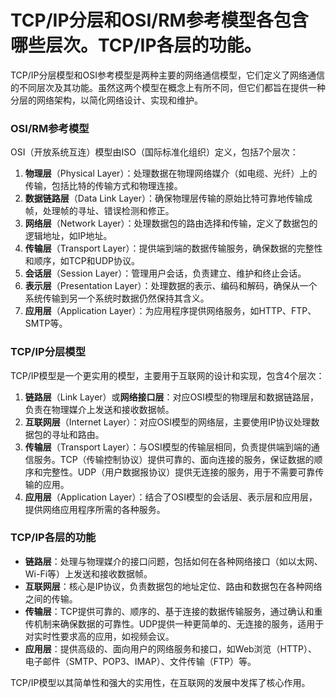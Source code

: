 # TCP/IP分层和OSI/RM参考模型各包含哪些层次。TCP/IP各层的功能。
TCP/IP分层模型和OSI参考模型是两种主要的网络通信模型，它们定义了网络通信的不同层次及其功能。虽然这两个模型在概念上有所不同，但它们都旨在提供一种分层的网络架构，以简化网络设计、实现和维护。

### OSI/RM参考模型

OSI（开放系统互连）模型由ISO（国际标准化组织）定义，包括7个层次：

1. **物理层**（Physical Layer）：处理数据在物理网络媒介（如电缆、光纤）上的传输，包括比特的传输方式和物理连接。
2. **数据链路层**（Data Link Layer）：确保物理层传输的原始比特可靠地传输成帧，处理帧的寻址、错误检测和修正。
3. **网络层**（Network Layer）：处理数据包的路由选择和传输，定义了数据包的逻辑地址，如IP地址。
4. **传输层**（Transport Layer）：提供端到端的数据传输服务，确保数据的完整性和顺序，如TCP和UDP协议。
5. **会话层**（Session Layer）：管理用户会话，负责建立、维护和终止会话。
6. **表示层**（Presentation Layer）：处理数据的表示、编码和解码，确保从一个系统传输到另一个系统时数据仍然保持其含义。
7. **应用层**（Application Layer）：为应用程序提供网络服务，如HTTP、FTP、SMTP等。

### TCP/IP分层模型

TCP/IP模型是一个更实用的模型，主要用于互联网的设计和实现，包含4个层次：

1. **链路层**（Link Layer）或**网络接口层**：对应OSI模型的物理层和数据链路层，负责在物理媒介上发送和接收数据帧。
2. **互联网层**（Internet Layer）：对应OSI模型的网络层，主要使用IP协议处理数据包的寻址和路由。
3. **传输层**（Transport Layer）：与OSI模型的传输层相同，负责提供端到端的通信服务。TCP（传输控制协议）提供可靠的、面向连接的服务，保证数据的顺序和完整性。UDP（用户数据报协议）提供无连接的服务，用于不需要可靠传输的应用。
4. **应用层**（Application Layer）：结合了OSI模型的会话层、表示层和应用层，提供网络应用程序所需的各种服务。

### TCP/IP各层的功能

- **链路层**：处理与物理媒介的接口问题，包括如何在各种网络接口（如以太网、Wi-Fi等）上发送和接收数据帧。
- **互联网层**：核心是IP协议，负责数据包的地址定位、路由和数据包在各种网络之间的传输。
- **传输层**：TCP提供可靠的、顺序的、基于连接的数据传输服务，通过确认和重传机制来确保数据的可靠性。UDP提供一种更简单的、无连接的服务，适用于对实时性要求高的应用，如视频会议。
- **应用层**：提供高级的、面向用户的网络服务和接口，如Web浏览（HTTP）、电子邮件（SMTP、POP3、IMAP）、文件传输（FTP）等。

TCP/IP模型以其简单性和强大的实用性，在互联网的发展中发挥了核心作用。